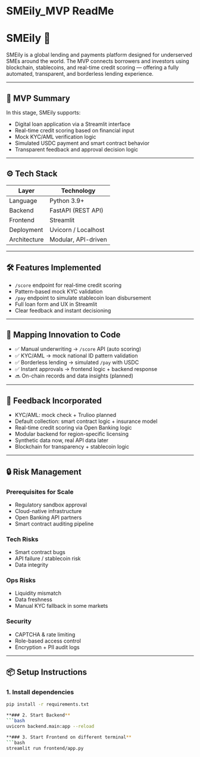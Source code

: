 # SMEily_MVP ReadMe

# SMEily 💸

SMEily is a global lending and payments platform designed for underserved SMEs around the world. The MVP connects borrowers and investors using blockchain, stablecoins, and real-time credit scoring — offering a fully automated, transparent, and borderless lending experience.

---

## 🚀 MVP Summary

In this stage, SMEily supports:

- Digital loan application via a Streamlit interface
- Real-time credit scoring based on financial input
- Mock KYC/AML verification logic
- Simulated USDC payment and smart contract behavior
- Transparent feedback and approval decision logic

---

## ⚙️ Tech Stack

| Layer       | Technology             |
|------------|------------------------|
| Language    | Python 3.9+            |
| Backend     | FastAPI (REST API)     |
| Frontend    | Streamlit              |
| Deployment  | Uvicorn / Localhost    |
| Architecture| Modular, API-driven    |

---

## 🛠️ Features Implemented

- `/score` endpoint for real-time credit scoring
- Pattern-based mock KYC validation
- `/pay` endpoint to simulate stablecoin loan disbursement
- Full loan form and UX in Streamlit
- Clear feedback and instant decisioning

---

## 🔁 Mapping Innovation to Code

- ✅ Manual underwriting → `/score` API (auto scoring)
- ✅ KYC/AML → mock national ID pattern validation
- ✅ Borderless lending → simulated `/pay` with USDC
- ✅ Instant approvals → frontend logic + backend response
- 🔜 On-chain records and data insights (planned)

---

## 🧠 Feedback Incorporated

- KYC/AML: mock check + Trulioo planned
- Default collection: smart contract logic + insurance model
- Real-time credit scoring via Open Banking logic
- Modular backend for region-specific licensing
- Synthetic data now, real API data later
- Blockchain for transparency + stablecoin logic

---

## 🔒 Risk Management

### Prerequisites for Scale
- Regulatory sandbox approval
- Cloud-native infrastructure
- Open Banking API partners
- Smart contract auditing pipeline

### Tech Risks
- Smart contract bugs
- API failure / stablecoin risk
- Data integrity

### Ops Risks
- Liquidity mismatch
- Data freshness
- Manual KYC fallback in some markets

### Security
- CAPTCHA & rate limiting
- Role-based access control
- Encryption + PII audit logs

---

## 📦 Setup Instructions

### 1. Install dependencies
```bash
pip install -r requirements.txt

**### 2. Start Backend**
```bash
uvicorn backend.main:app --reload

**### 3. Start Frontend on different terminal**
```bash
streamlit run frontend/app.py

